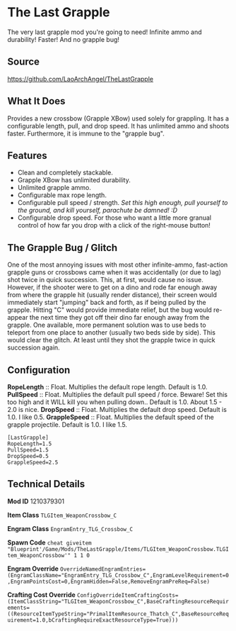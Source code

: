 # The Last Grapple

The very last grapple mod you're going to need!  Infinite ammo and durability!  Faster!  And no grapple bug!

## Source
https://github.com/LaoArchAngel/TheLastGrapple

## What It Does
Provides a new crossbow (Grapple XBow) used solely for grappling.  It has a configurable length, pull, and drop speed.  It has unlimited ammo and shoots faster.  Furthermore, it is immune to the "grapple bug".

## Features
* Clean and completely stackable.
* Grapple XBow has unlimited durability.
* Unlimited grapple ammo.
* Configurable max rope length.
* Configurable pull speed / strength. *Set this high enough, pull yourself to the ground, and kill yourself, parachute be damned! :D*
* Configurable drop speed.  For those who want a little more granual control of how far you drop with a click of the right-mouse button!


## The Grapple Bug / Glitch
One of the most annoying issues with most other infinite-ammo, fast-action grapple guns or crossbows came when it was accidentally (or due to lag) shot twice in quick succession.  This, at first, would cause no issue.  However, if the shooter were to get on a dino and rode far enough away from where the grapple hit (usually render distance), their screen would immediately start "jumping" back and forth, as if being pulled by the grapple.  Hitting "C" would provide immediate relief, but the bug would re-appear the next time they got off their dino far enough away from the grapple.  One available, more permanent solution was to use beds to teleport from one place to another (usually two beds side by side).  This would clear the glitch.  At least until they shot the grapple twice in quick succession again.

## Configuration
**RopeLength** :: Float. Multiplies the default rope length.  Default is 1.0.
**PullSpeed** :: Float. Multiplies the default pull speed / force.  Beware!  Set this too high and it WILL kill you when pulling down..  Default is 1.0.  About 1.5 - 2.0 is nice.
**DropSpeed** :: Float. Multiplies the default drop speed.  Default is 1.0.  I like 0.5.
**GrappleSpeed** :: Float.  Multiplies the default speed of the grapple projectile.  Default is 1.0.  I like 1.5.
```
[LastGrapple]
RopeLength=1.5
PullSpeed=1.5
DropSpeed=0.5
GrappleSpeed=2.5
```

## Technical Details
**Mod ID**
1210379301

**Item Class**
`TLGItem_WeaponCrossbow_C`

**Engram Class**
`EngramEntry_TLG_Crossbow_C`

**Spawn Code**
`cheat giveitem "Blueprint'/Game/Mods/TheLastGrapple/Items/TLGItem_WeaponCrossbow.TLGItem_WeaponCrossbow'" 1 1 0`

**Engram Override**
`OverrideNamedEngramEntries=(EngramClassName="EngramEntry_TLG_Crossbow_C",EngramLevelRequirement=0,EngramPointsCost=0,EngramHidden=False,RemoveEngramPreReq=False)`

**Crafting Cost Override**
`ConfigOverrideItemCraftingCosts=(ItemClassString="TLGItem_WeaponCrossbow_C",BaseCraftingResourceRequirements=((ResourceItemTypeString="PrimalItemResource_Thatch_C",BaseResourceRequirement=1.0,bCraftingRequireExactResourceType=True)))`
